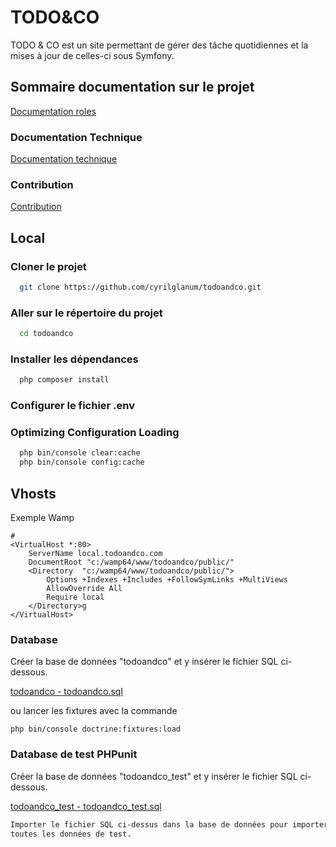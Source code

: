 # TODO&CO

TODO & CO est un site permettant de gérer des tâche quotidiennes et la mises à jour de celles-ci sous 
Symfony.

## Sommaire documentation sur le projet

[Documentation roles](Documentation/Roles.md)

### Documentation Technique

[Documentation technique](Documentation/Documentation_technique.md)

### Contribution
[Contribution](Documentation/Contribution.md)
## Local

### Cloner le projet

```bash
  git clone https://github.com/cyrilglanum/todoandco.git
```

### Aller sur le répertoire du projet

```bash
  cd todoandco
```

### Installer les dépendances

```bash
  php composer install
```

### Configurer le fichier .env


### Optimizing Configuration Loading

```bash
  php bin/console clear:cache
  php bin/console config:cache
```

## Vhosts

Exemple Wamp

```
#
<VirtualHost *:80>
	ServerName local.todoandco.com
	DocumentRoot "c:/wamp64/www/todoandco/public/"
	<Directory  "c:/wamp64/www/todoandco/public/">
		Options +Indexes +Includes +FollowSymLinks +MultiViews
		AllowOverride All
		Require local
	</Directory>g
</VirtualHost>
```

### Database

Créer la base de données "todoandco" et y insérer le fichier SQL ci-dessous.

[todoandco - todoandco.sql](Documentation/todoandco_sql_files.zip) 

ou lancer les fixtures avec la commande 

```
php bin/console doctrine:fixtures:load
```

### Database de test PHPunit
Créer la base de données "todoandco_test" et y insérer le fichier SQL ci-dessous.

[todoandco_test - todoandco_test.sql](Documentation/todoandco_sql_files.zip) 

```bash
Importer le fichier SQL ci-dessus dans la base de données pour importer 
toutes les données de test.
```